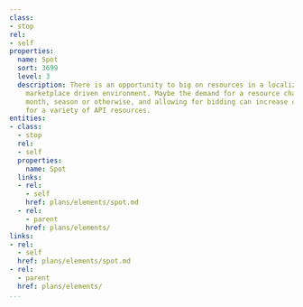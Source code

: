 ```yaml
---
class:
- stop
rel:
- self
properties:
  name: Spot
  sort: 3699
  level: 3
  description: There is an opportunity to big on resources in a localized or distributed
    marketplace driven environment. Maybe the demand for a resource changes from week,
    month, season or otherwise, and allowing for bidding can increase competition
    for a variety of API resources.
entities:
- class:
  - stop
  rel:
  - self
  properties:
    name: Spot
  links:
  - rel:
    - self
    href: plans/elements/spot.md
  - rel:
    - parent
    href: plans/elements/
links:
- rel:
  - self
  href: plans/elements/spot.md
- rel:
  - parent
  href: plans/elements/
...
```

